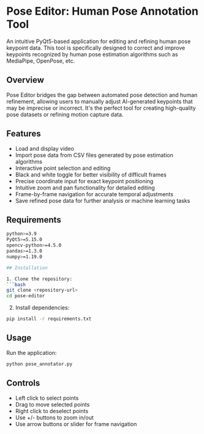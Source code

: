 # Pose Editor: Human Pose Annotation Tool

An intuitive PyQt5-based application for editing and refining human pose keypoint data. This tool is specifically designed to correct and improve keypoints recognized by human pose estimation algorithms such as MediaPipe, OpenPose, etc.

## Overview

Pose Editor bridges the gap between automated pose detection and human refinement, allowing users to manually adjust AI-generated keypoints that may be imprecise or incorrect. It's the perfect tool for creating high-quality pose datasets or refining motion capture data.

## Features
- Load and display video
- Import pose data from CSV files generated by pose estimation algorithms
- Interactive point selection and editing
- Black and white toggle for better visibility of difficult frames
- Precise coordinate input for exact keypoint positioning
- Intuitive zoom and pan functionality for detailed editing
- Frame-by-frame navigation for accurate temporal adjustments
- Save refined pose data for further analysis or machine learning tasks

## Requirements
```bash
python>=3.9
PyQt5>=5.15.0
opencv-python>=4.5.0
pandas>=1.3.0
numpy>=1.19.0

## Installation

1. Clone the repository:
```bash
git clone <repository-url>
cd pose-editor
```

2. Install dependencies:
```bash
pip install -r requirements.txt
```

## Usage

Run the application:
```bash
python pose_annotator.py
```

## Controls
- Left click to select points
- Drag to move selected points
- Right click to deselect points
- Use +/- buttons to zoom in/out
- Use arrow buttons or slider for frame navigation